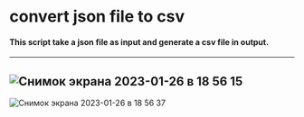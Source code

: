 # convert json file to csv
#### This script take a json file as input and generate a csv file in output.

---
![Снимок экрана 2023-01-26 в 18 56 15](https://user-images.githubusercontent.com/95641884/214899261-2f04ca30-34d4-4da2-ba1f-25d1636fb7df.png)
---
![Снимок экрана 2023-01-26 в 18 56 37](https://user-images.githubusercontent.com/95641884/214899303-4434d4c9-528a-4709-8961-aed0ec0ecf28.png)
